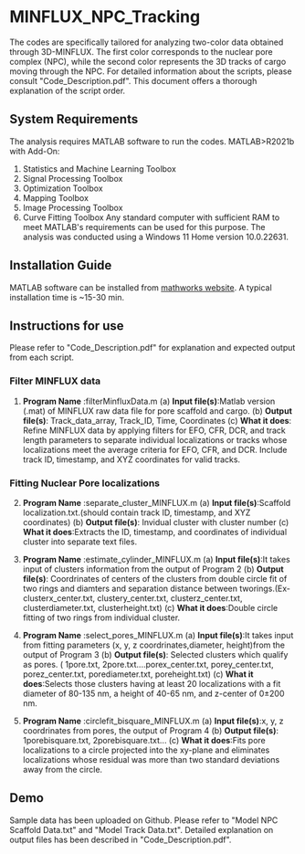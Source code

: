# MINFLUX_NPC_Tracking
The codes are specifically tailored for analyzing two-color data obtained through 3D-MINFLUX. The first color corresponds to the nuclear pore complex (NPC), while the second color represents the 3D tracks of cargo moving through the NPC. For detailed information about the scripts, please consult "Code_Description.pdf". This document offers a thorough explanation of the script order.
## System Requirements
The analysis requires MATLAB software to run the codes.
MATLAB>R2021b with Add-On:
1. Statistics and Machine Learning Toolbox
2. Signal Processing Toolbox
3. Optimization Toolbox
4. Mapping Toolbox
5. Image Processing Toolbox
6. Curve Fitting Toolbox
Any standard computer with sufficient RAM to meet MATLAB's requirements can be used for this purpose. The analysis was conducted using a Windows 11 Home version 10.0.22631.

## Installation Guide
MATLAB software can be installed from [mathworks website](https://www.mathworks.com/help/install/install-products.html). A typical installation time is ~15-30 min.

## Instructions for use
Please refer to "Code_Description.pdf" for explanation and expected output from each script.
### Filter MINFLUX data
1. **Program Name** :filterMinfluxData.m
(a) **Input file(s)**:Matlab version (.mat) of MINFLUX raw data file for pore scaffold and cargo.
(b) **Output file(s)**:	Track_data_array, Track_ID, Time, Coordinates
(c) **What it does**: Refine MINFLUX data by applying filters for EFO, CFR, DCR, and track length parameters to separate individual localizations or tracks whose localizations meet the average criteria for EFO, CFR, and DCR. Include track ID, timestamp, and XYZ coordinates for valid tracks.
### Fitting Nuclear Pore localizations
2. **Program Name** :separate_cluster_MINFLUX.m
(a) **Input file(s)**:Scaffold localization.txt.(should contain track ID, timestamp, and XYZ coordinates)
(b) **Output file(s)**:	Invidual cluster with cluster number
(c) **What it does**:Extracts the ID, timestamp, and coordinates of individual cluster into separate text files.

3. **Program Name** :estimate_cylinder_MINFLUX.m
(a) **Input file(s)**:It takes input of clusters information from the output of Program 2
(b) **Output file(s)**:	Coordrinates of centers of the clusters from double circle fit of two rings and diamters and separation distance between tworings.(Ex- 
clusterx_center.txt, clustery_center.txt, clusterz_center.txt, clusterdiameter.txt, clusterheight.txt)
(c) **What it does**:Double circle fitting of  two rings from individual cluster.

4. **Program Name** :select_pores_MINFLUX.m
(a) **Input file(s)**:It takes input from fitting parameters (x, y, z coordrinates,diameter, height)from the output of Program 3
(b) **Output file(s)**:	Selected clusters which qualify as pores. ( 1pore.txt, 2pore.txt....porex_center.txt, porey_center.txt, porez_center.txt, porediameter.txt, poreheight.txt)
(c) **What it does**:Selects those clusters having at least 20 localizations with a fit diameter of 80-135 nm, a height of 40-65 nm, and z-center of 0±200 nm.

5. **Program Name** :circlefit_bisquare_MINFLUX.m
(a) **Input file(s)**:x, y, z coordrinates from pores, the output of Program 4
(b) **Output file(s)**:	1porebisquare.txt, 2porebisquare.txt...
(c) **What it does**:Fits pore localizations to a circle projected into the xy-plane and eliminates localizations whose residual was more than two standard deviations away from the circle.

   
## Demo
Sample data has been uploaded on Github. Please refer to "Model NPC Scaffold Data.txt" and "Model Track Data.txt". Detailed explanation on output files has been described in "Code_Description.pdf".  



